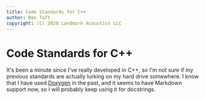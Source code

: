 ```yaml
---
title: Code Standards for C++
author: Ben Taft
copyright: (C) 2020 Landmark Acoustics LLC
---
```


# Code Standards for C++

It's been a minute since I've really developed in C++, so I'm not sure if my
previous standards are actually lurking on my hard drive somewhere. I know that
I have used [Doxygen](https://www.doxygen.nl) in the past, and it seems to have
Markdown support now, so I will probably keep using it for docstrings.
